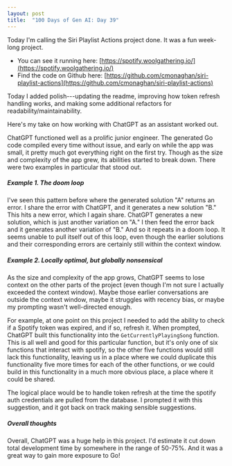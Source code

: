 ```yaml
---
layout: post
title:  "100 Days of Gen AI: Day 39"
---
```


Today I'm calling the Siri Playlist Actions project done. It was a fun week-long project. 
* You can see it running here: [https://spotify.woolgathering.io/](https://spotify.woolgathering.io/)
* Find the code on Github here: [https://github.com/cmonaghan/siri-playlist-actions](https://github.com/cmonaghan/siri-playlist-actions)

Today I added polish---updating the readme, improving how token refresh handling works, and making some additional refactors for readability/maintainability.

Here's my take on how working with ChatGPT as an assistant worked out. 

ChatGPT functioned well as a prolific junior engineer. The generated Go code compiled every time without issue, and early on while the app was small, it pretty much got everything right on the first try. Though as the size and complexity of the app grew, its abilities started to break down. There were two examples in particular that stood out.

##### Example 1. The doom loop

I've seen this pattern before where the generated solution "A" returns an error. I share the error with ChatGPT, and it generates a new solution "B." This hits a new error, which I again share. ChatGPT generates a new solution, which is just another variation on "A." I then feed the error back and it generates another variation of "B." And so it repeats in a doom loop. It seems unable to pull itself out of this loop, even though the earlier solutions and their corresponding errors are certainly still within the context window.

##### Example 2. Locally optimal, but globally nonsensical

As the size and complexity of the app grows, ChatGPT seems to lose context on the other parts of the project (even though I'm not sure I actually exceeded the context window). Maybe those earlier conversations are outside the context window, maybe it struggles with recency bias, or maybe my prompting wasn't well-directed enough. 

For example, at one point on this project I needed to add the ability to check if a Spotify token was expired, and if so, refresh it. When prompted, ChatGPT built this functionality into the `GetCurrentlyPlayingSong` function. This is all well and good for this particular function, but it's only one of six functions that interact with spotify, so the other five functions would still lack this functionality, leaving us in a place where we could duplicate this functionality five more times for each of the other functions, or we could build in this functionality in a much more obvious place, a place where it could be shared. 

The logical place would be to handle token refresh at the time the spotify auth credentials are pulled from the database. I prompted it with this suggestion, and it got back on track making sensible suggestions.

##### Overall thoughts

Overall, ChatGPT was a huge help in this project. I'd estimate it cut down total development time by somewhere in the range of 50-75%. And it was a great way to gain more exposure to Go!
